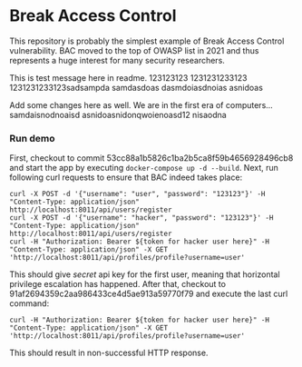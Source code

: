 # Break Access Control
This repository is probably the simplest example of Break Access Control vulnerability. BAC moved to the top of OWASP list in 2021 and thus represents a huge interest for many security researchers.

This is test message here in readme.
123123123
1231231233123
1231231233123sadsampda
samdasdoas
dasmdoiasdnoias
asnidoas

Add some changes here as well. We are in the first era of computers...
samdaisnodnoaisd
asnidoasnidonqwoienoasd12
nisaodna

### Run demo
First, checkout to commit 53cc88a1b5826c1ba2b5ca8f59b4656928496cb8 and start the app by executing ```docker-compose up -d --build```.
Next, run following curl requests to ensure that BAC indeed takes place:
```shell
curl -X POST -d '{"username": "user", "password": "123123"}' -H "Content-Type: application/json" http://localhost:8011/api/users/register
curl -X POST -d '{"username": "hacker", "password": "123123"}' -H "Content-Type: application/json" http://localhost:8011/api/users/register
curl -H "Authorization: Bearer ${token for hacker user here}" -H "Content-Type: application/json" -X GET 'http://localhost:8011/api/profiles/profile?username=user'
```
This should give *secret* api key for the first user, meaning that horizontal privilege escalation has happened.
After that, checkout to 91af2694359c2aa986433ce4d5ae913a59770f79 and execute the last curl command:

```shell
curl -H "Authorization: Bearer ${token for hacker user here}" -H "Content-Type: application/json" -X GET 'http://localhost:8011/api/profiles/profile?username=user'
```
This should result in non-successful HTTP response.
